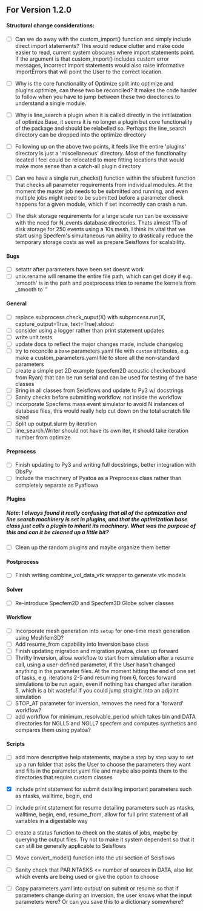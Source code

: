 ## For Version 1.2.0

#### Structural change considerations:
- [ ] Can we do away with the custom_import() function and simply include direct import statements? This would reduce clutter and make code easier to read, current system obscures where import statements point. If the argument is that custom_import() includes custom error messages, incorrect import statements would also raise informative ImportErrors that will point the User to the correct location. 
- [ ] Why is the core functionality of Optimize split into optimize and plugins.optimize, can these two be reconciled? It makes the code harder to follow when you have to jump between these two directories to understand a single module.  
- [ ] Why is line_search a plugin when it is called directly in the initilaization of optimize.Base, it seems it is no longer a plugin but core functionality of the package and should be relabelled so. Perhaps the line_search directory can be dropped into the optimize directory  
- [ ] Following up on the above two points, it feels like the entire 'plugins' directory is just a 'miscellaneous' directory. Most of the functionality located I feel could be relocated to more fitting locations that would make more sense than a catch-all plugin directory  
- [ ] Can we have a single run_checks() function within the sfsubmit function that checks all parameter requirements from individual modules. At the moment the master job needs to be submitted and running, and even multiple jobs might need to be submitted before a parameter check happens for a given module, which if set incorrectly can crash a run. 
- [ ] The disk storage requirements for a large scale run can be excessive with the need for N_events database directories. Thats almost 1Tb of disk storage for 250 events using a 10s mesh. I think its vital that we start using Specfem's simultaneous run ability to drastically reduce the temporary storage costs as well as prepare Seisflows for scalability.


#### Bugs
- [ ] setattr after parameters have been set doesnt work
- [ ] unix.rename will rename the entire file path, which can get dicey if e.g. 'smooth' is in the path and postprocess tries to rename the kernels from _smooth to ''

#### General
- [ ] replace subprocess.check_ouput(X) with subprocess.run(X, capture_output=True, text=True).stdout
- [ ] consider using a logger rather than print statement updates
- [ ] write unit tests
- [ ] update docs to reflect the major changes made, include changelog
- [ ] try to reconcile a `base` parameters.yaml file with `custom` attributes, e.g. make a custom_parameters.yaml file to store all the non-standard parameters
- [ ] create a simple pet 2D example (specfem2D acoustic checkerboard from Ryan)
      that can be run serial and can be used for testing of the base classes
- [ ] Bring in all classes from Seisflows and update to Py3 w/ docstrings
- [ ] Sanity checks before submitting workflow, not inside the workflow
- [ ] incorporate Specfems mass event simulator to avoid N instances of database files, this would really help cut down on the total scratch file sized
- [ ] Split up output.slurm by iteration
- [ ] line_search.Writer should not have its own iter, it should take iteration number from optimize

#### Preprocess
- [ ] Finish updating to Py3 and writing full docstrings, better integration 
      with ObsPy
- [ ] Include the machinery of Pyatoa as a Preprocess class rather than 
      completely separate as Pyaflowa

#### Plugins
##### Note: I always found it really confusing that all of the optmization and line search machinery is set in plugins, and that the optimization base class just calls a plugin to inherit its machinery. What was the purpose of this and can it be cleaned up a little bit?

- [ ] Clean up the random plugins and maybe organize them better

#### Postprocess
- [ ] Finish writing combine_vol_data_vtk wrapper to generate vtk models

#### Solver
- [ ] Re-introduce Specfem2D and Specfem3D Globe solver classes

#### Workflow
- [ ] Incorporate mesh generation into `setup` for one-time mesh generation using Meshfem3D?
- [ ] Add resume_from capability into Inversion base class
- [ ] Finish updating migration and migration pyatoa, clean up forward
- [ ] Thrifty Inversion, allow workflow to start from simulation after a resume call, using a user-defined parameter,
      if the User hasn't changed anything in the parameter files. At the moment hitting the end of one set of tasks, 
      e.g. iterations 2-5 and resuming from 6, forces forward simulations to be run again, even if nothing has changed
      after iteration 5, which is a bit wasteful if you could jump straight into an adjoint simulation
- [ ] STOP_AT parameter for inversion, removes the need for a 'forward' workflow?
- [ ] add workflow for minimum_resolvable_period which takes bin and DATA directories for NGLL5 and NGLL7 specfem and computes synthetics and compares them using pyatoa?

#### Scripts
- [ ] add more descriptive help statements, maybe a step by step way to set up a
      run folder that asks the User to choose the parameters they want and fills
      in the parameter.yaml file and maybe also points them to the directories
      that require custom classes
- [x] include print statement for submit detailing important parameters such
      as ntasks, walltime, begin, end
- [ ] include print statement for resume detailing parameters such as ntasks,
      walltime, begin, end, resume_from, allow for full print statement of all variables in a digestable way
- [ ] create a status function to check on the status of jobs, maybe by 
      querying the output files. Try not to make it system dependent so that it
      can still be generally applicable to Seisflows
- [ ] Move convert_model() function into the util section of Seisflows
- [ ] Sanity check that PAR.NTASKS <= number of sources in DATA, also list which events are being used or give the option to choose
- [ ] Copy parameters.yaml into output/ on submit or resume so that if parameters change during an inversion, the user knows what the
      input parameters were? Or can you save this to a dictionary somewhere?

